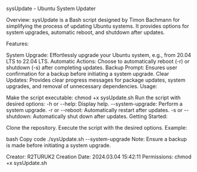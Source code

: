 sysUpdate - Ubuntu System Updater

Overview:
sysUpdate is a Bash script designed by Timon Bachmann for simplifying the process of updating Ubuntu systems. It provides options for system upgrades, automatic reboot, and shutdown after updates.

Features:

System Upgrade: Effortlessly upgrade your Ubuntu system, e.g., from 20.04 LTS to 22.04 LTS.
Automatic Actions: Choose to automatically reboot (-r) or shutdown (-s) after completing updates.
Backup Prompt: Ensures user confirmation for a backup before initiating a system upgrade.
Clear Updates: Provides clear progress messages for package updates, system upgrades, and removal of unnecessary dependencies.
Usage:

Make the script executable: chmod +x sysUpdate.sh
Run the script with desired options:
-h or --help: Display help.
--system-upgrade: Perform a system upgrade.
-r or --reboot: Automatically restart after updates.
-s or --shutdown: Automatically shut down after updates.
Getting Started:

Clone the repository.
Execute the script with the desired options.
Example:

bash
Copy code
./sysUpdate.sh --system-upgrade
Note:
Ensure a backup is made before initiating a system upgrade.

Creator: R2TURUK2
Creation Date: 2024.03.04 15:42:11
Permissions: chmod +x sysUpdate.sh
